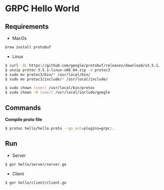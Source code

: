 # GRPC Hello World

## Requirements
* MacOs
```sh
brew install protobuf
```
* Linux
```sh
$ curl -OL https://github.com/google/protobuf/releases/download/v3.5.1/protoc-3.5.1-linux-x86_64.zip
$ unzip protoc-3.5.1-linux-x86_64.zip -d protoc3
$ sudo mv protoc3/bin/* /usr/local/bin/
$ sudo mv protoc3/include/* /usr/local/include/

$ sudo chown [user] /usr/local/bin/protoc
$ sudo chown -R [user] /usr/local/include/google
```

## Commands
**Compile proto file**
```sh
$ protoc hello/hello.proto --go_out=plugins=grpc:.
```

## Run

* Server
```sh
$ gor hello/server/server.go
```

* Client
```sh
$ gor hello/client/client.go
```
